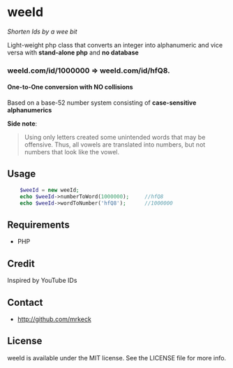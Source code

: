 # weeId
*Shorten Ids by a wee bit*

Light-weight php class that converts an integer into alphanumeric and vice versa with **stand-alone php** and **no database**

### weeId.com/id/1000000 => weeId.com/id/hfQ8.

#### One-to-One conversion with NO collisions

Based on a base-52 number system consisting of **case-sensitive alphanumerics**

**Side note**: 
> Using only letters created some unintended words that may be offensive.
> Thus, all vowels are translated into numbers, but not numbers that look like the vowel.

## Usage
```PHP
	$weeId = new weeId;
	echo $weeId->numberToWord(1000000);		//hfQ8
	echo $weeId->wordToNumber('hfQ8');		//1000000
```

## Requirements

- PHP

## Credit

Inspired by YouTube IDs

## Contact

- http://github.com/mrkeck

## License

weeId is available under the MIT license. See the LICENSE file for more info.